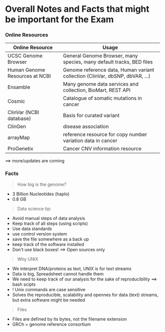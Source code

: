 # Overall Notes and Facts that might be important for the Exam

### Online Resources

|Online Resource|Usage|
|---------------|-----|
|UCSC Genome Browser| General Genome Browser, many species, many default tracks, BED files|
|Human Genome Resources at NCBI| Genome reference data, Human variant collection (ClinVar, dbSNP, dbVAR, ...)|
|Ensamble|Many genome data services and collection, BioMart, REST API|
|Cosmic| Catalogue of somatic mutations in cancer|
|ClinVar (NCBI database)| Basis for curated variant|
|ClinGen|disease association|
|arrayMap|reference resource for copy number variation data in cancer|
|ProGenetix|Cancer CNV information resource|
 ==> more/updates are coming
 
 ### Facts
 > How big is the genome?

* 3 Billion Nucleotides (haplo)
* 0.8 GB

> Data science tip:

* Avoid manual steps of data analysis
* Keep track of all steps (using scripts)
* Use data standards
* use control version system
* save the file somewhere as a back up
* keep track of the software installed
* Don't use black boxes! ==> Open sources only

> Why UNIX

* We interpret DNA/proteins as text, UNIX is for text streams
* Data is big, Spreadsheet cannot handle them
* We need to keep track of our analysis for the sake of reproducibility ==> bash scipts
* ! Unix commands are case sensitive
* Solves the reproducible, scalability and opennes for data (text) streams, but extra software might be needed

> Files

* Files are defined by its bytes, not the filename extension
* GRCh = genome reference consortium
